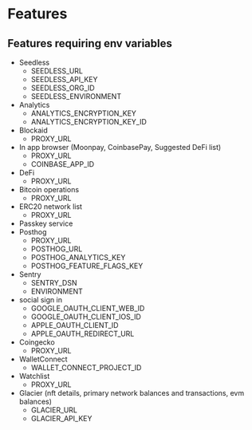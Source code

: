 # Features

## Features requiring env variables

- Seedless 
  - SEEDLESS_URL
  - SEEDLESS_API_KEY
  - SEEDLESS_ORG_ID
  - SEEDLESS_ENVIRONMENT
- Analytics
  - ANALYTICS_ENCRYPTION_KEY
  - ANALYTICS_ENCRYPTION_KEY_ID
- Blockaid
  - PROXY_URL
- In app browser (Moonpay, CoinbasePay, Suggested DeFi list)
  - PROXY_URL 
  - COINBASE_APP_ID
- DeFi
  - PROXY_URL
- Bitcoin operations
  - PROXY_URL
- ERC20 network list
  - PROXY_URL
- Passkey service
- Posthog
  - PROXY_URL
  - POSTHOG_URL
  - POSTHOG_ANALYTICS_KEY
  - POSTHOG_FEATURE_FLAGS_KEY
- Sentry
  - SENTRY_DSN
  - ENVIRONMENT
- social sign in
  - GOOGLE_OAUTH_CLIENT_WEB_ID
  - GOOGLE_OAUTH_CLIENT_IOS_ID
  - APPLE_OAUTH_CLIENT_ID
  - APPLE_OAUTH_REDIRECT_URL
- Coingecko
  - PROXY_URL
- WalletConnect
  - WALLET_CONNECT_PROJECT_ID
- Watchlist
  - PROXY_URL
- Glacier (nft details, primary network balances and transactions, evm balances)
  - GLACIER_URL
  - GLACIER_API_KEY

